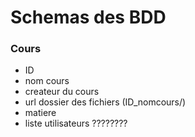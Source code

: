 # Schemas des BDD

### Cours

* ID <Primary key>
* nom cours
* createur du cours <Foreign key User>
* url dossier des fichiers (ID_nomcours/)
* matiere <Foreign key Matiere>
* liste utilisateurs ????????
